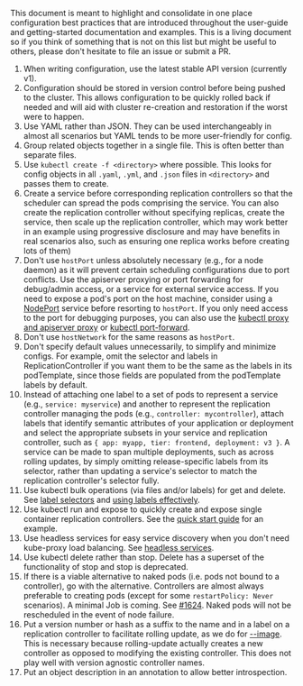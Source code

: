 ---
---

This document is meant to highlight and consolidate in one place configuration best practices that are introduced throughout the user-guide and getting-started documentation and examples. This is a living document so if you think of something that is not on this list but might be useful to others, please don't hesitate to file an issue or submit a PR.

1. When writing configuration, use the latest stable API version (currently v1).
1. Configuration should be stored in version control before being pushed to the cluster. This allows configuration to be quickly rolled back if needed and will aid with cluster re-creation and restoration if the worst were to happen.
1. Use YAML rather than JSON. They can be used interchangeably in almost all scenarios but YAML tends to be more user-friendly for config.
1. Group related objects together in a single file. This is often better than separate files.
1. Use `kubectl create -f <directory>` where possible. This looks for config objects in all `.yaml`, `.yml`, and `.json` files in `<directory>` and passes them to create.
1. Create a service before corresponding replication controllers so that the scheduler can spread the pods comprising the service. You can also create the replication controller without specifying replicas, create the service, then scale up the replication controller, which may work better in an example using progressive disclosure and may have benefits in real scenarios also, such as ensuring one replica works before creating lots of them)
1. Don't use `hostPort` unless absolutely necessary (e.g., for a node daemon) as it will prevent certain scheduling configurations due to port conflicts. Use the apiserver proxying or port forwarding for debug/admin access, or a service for external service access. If you need to expose a pod's port on the host machine, consider using a [NodePort](/docs/user-guide/services/#type--loadbalancer) service before resorting to `hostPort`. If you only need access to the port for debugging purposes, you can also use the [kubectl proxy and apiserver proxy](/docs/user-guide/connecting-to-applications-proxy) or [kubectl port-forward](/docs/user-guide/connecting-to-applications-port-forward).
1. Don't use `hostNetwork` for the same reasons as `hostPort`.
1. Don't specify default values unnecessarily, to simplify and minimize configs. For example, omit the selector and labels in ReplicationController if you want them to be the same as the labels in its podTemplate, since those fields are populated from the podTemplate labels by default.
1. Instead of attaching one label to a set of pods to represent a service (e.g., `service: myservice`) and another to represent the replication controller managing the pods (e.g., `controller: mycontroller`), attach labels that identify semantic attributes of your application or deployment and select the appropriate subsets in your service and replication controller, such as `{ app: myapp, tier: frontend, deployment: v3 }`. A service can be made to span multiple deployments, such as across rolling updates, by simply omitting release-specific labels from its selector, rather than updating a service's selector to match the replication controller's selector fully.
1. Use kubectl bulk operations (via files and/or labels) for get and delete. See [label selectors](/docs/user-guide/labels/#label-selectors) and [using labels effectively](/docs/user-guide/managing-deployments/#using-labels-effectively).
1. Use kubectl run and expose to quickly create and expose single container replication controllers. See the [quick start guide](/docs/user-guide/quick-start) for an example.
1. Use headless services for easy service discovery when you don't need kube-proxy load balancing. See [headless services](/docs/user-guide/services/#headless-services).
1. Use kubectl delete rather than stop. Delete has a superset of the functionality of stop and stop is deprecated.
1. If there is a viable alternative to naked pods (i.e. pods not bound to a controller), go with the alternative. Controllers are almost always preferable to creating pods (except for some `restartPolicy: Never` scenarios). A minimal Job is coming. See [#1624](http://issue.k8s.io/1624). Naked pods will not be rescheduled in the event of node failure.
1. Put a version number or hash as a suffix to the name and in a label on a replication controller to facilitate rolling update, as we do for [--image](/docs/user-guide/kubectl/kubectl_rolling-update). This is necessary because rolling-update actually creates a new controller as opposed to modifying the existing controller. This does not play well with version agnostic controller names.
1. Put an object description in an annotation to allow better introspection.



